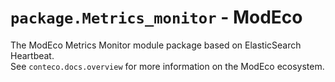 # `package.Metrics_monitor` - ModEco

The ModEco Metrics Monitor module package based on ElasticSearch Heartbeat.  
See `conteco.docs.overview` for more information on the ModEco ecosystem.
